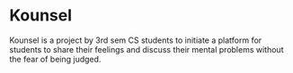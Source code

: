 # Kounsel

Kounsel is a project by 3rd sem CS students to initiate a platform for students to share their feelings and discuss their mental problems without the fear of being judged.
